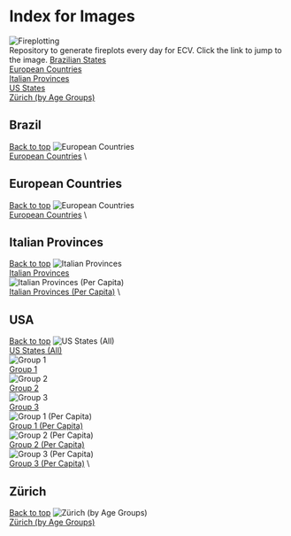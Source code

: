 # Index for Images
![Fireplotting](https://github.com/TrevorWinstral/Fireplots/workflows/Fireplotting/badge.svg) \
Repository to generate fireplots every day for ECV. Click the link to jump to the image.
[Brazilian States](#brazil) \
[European Countries](#european-countries) \
[Italian Provinces](#italian-provinces) \
[US States](#USA) \
[Zürich (by Age Groups)](#Zürich) 

## Brazil
[Back to top](#index-for-images) 
![European Countries](https://trevorwinstral.github.io/Fireplots/Figures/Fire_Europe.png) \
[European Countries](https://trevorwinstral.github.io/Fireplots/Figures/Fire_Europe.png) \

## European Countries
[Back to top](#index-for-images) 
![European Countries](https://trevorwinstral.github.io/Fireplots/Figures/Fire_Europe.png) \
[European Countries](https://trevorwinstral.github.io/Fireplots/Figures/Fire_Europe.png) \

## Italian Provinces
[Back to top](#index-for-images) 
![Italian Provinces](https://trevorwinstral.github.io/Fireplots/Figures/Fire_Italy.png) \
[Italian Provinces](https://trevorwinstral.github.io/Fireplots/Figures/Fire_Italy.png) \
![Italian Provinces (Per Capita)](https://trevorwinstral.github.io/Fireplots/Figures/Fire_Italy_PC.png) \
[Italian Provinces (Per Capita)](https://trevorwinstral.github.io/Fireplots/Figures/Fire_Italy_PC.png) \

## USA
[Back to top](#index-for-images) 
![US States (All)](https://trevorwinstral.github.io/Fireplots/Figures/Fire_USA.png) \
[US States (All)](https://trevorwinstral.github.io/Fireplots/Figures/Fire_USA.png) \
![Group 1](https://trevorwinstral.github.io/Fireplots/Figures/Fire_USA_Partition_1.png) \
[Group 1](https://trevorwinstral.github.io/Fireplots/Figures/Fire_USA_Partition_1.png) \
![Group 2](https://trevorwinstral.github.io/Fireplots/Figures/Fire_USA_Partition_2.png) \
[Group 2](https://trevorwinstral.github.io/Fireplots/Figures/Fire_USA_Partition_2.png) \
![Group 3](https://trevorwinstral.github.io/Fireplots/Figures/Fire_USA_Partition_3.png) \
[Group 3](https://trevorwinstral.github.io/Fireplots/Figures/Fire_USA_Partition_3.png) \
![Group 1 (Per Capita)](https://trevorwinstral.github.io/Fireplots/Figures/Fire_USA_Partition_1_PC.png) \
[Group 1 (Per Capita)](https://trevorwinstral.github.io/Fireplots/Figures/Fire_USA_Partition_1_PC.png) \
![Group 2 (Per Capita)](https://trevorwinstral.github.io/Fireplots/Figures/Fire_USA_Partition_2_PC.png) \
[Group 2 (Per Capita)](https://trevorwinstral.github.io/Fireplots/Figures/Fire_USA_Partition_2_PC.png) \
![Group 3 (Per Capita)](https://trevorwinstral.github.io/Fireplots/Figures/Fire_USA_Partition_3_PC.png) \
[Group 3 (Per Capita)](https://trevorwinstral.github.io/Fireplots/Figures/Fire_USA_Partition_3_PC.png) \

## Zürich
[Back to top](#index-for-images) 
![Zürich (by Age Groups)](https://trevorwinstral.github.io/Fireplots/Figures/Fire_Zürich.png) \
[Zürich (by Age Groups)](https://trevorwinstral.github.io/Fireplots/Figures/Fire_Zürich.png) 